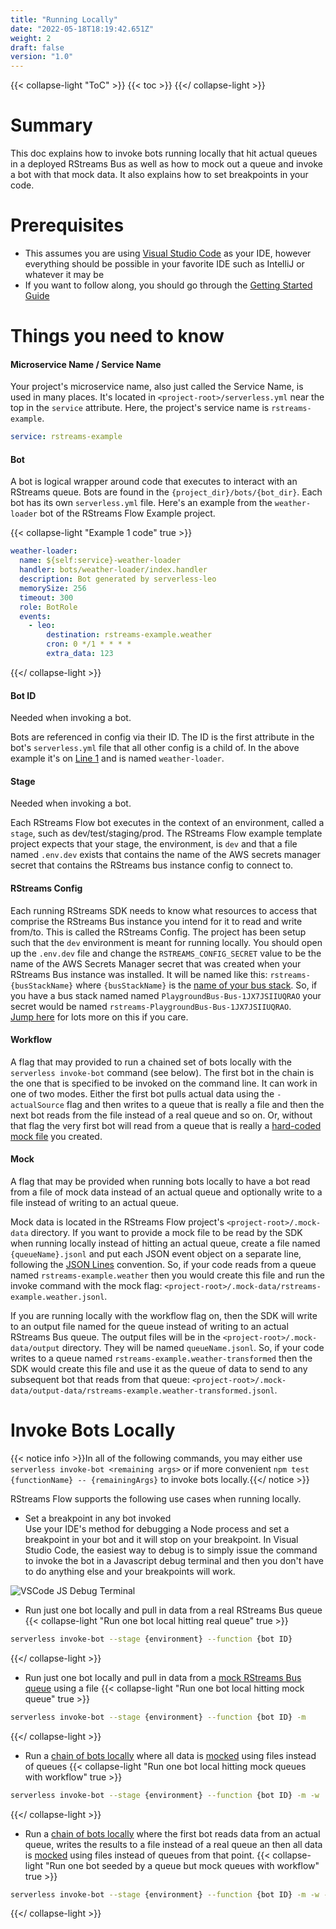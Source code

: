 ```yaml
---
title: "Running Locally"
date: "2022-05-18T18:19:42.651Z"
weight: 2
draft: false
version: "1.0"
---
```


{{< collapse-light "ToC" >}}
{{< toc  >}}
{{</ collapse-light >}}

# Summary
This doc explains how to invoke bots running locally that hit actual queues in a deployed RStreams Bus as well as how to mock out
a queue and invoke a bot with that mock data.  It also explains how to set breakpoints in your code.

# Prerequisites
* This assumes you are using [Visual Studio Code](https://code.visualstudio.com/) as your IDE, however 
everything should be possible in your favorite IDE such as IntelliJ or whatever it may be
* If you want to follow along, you should go through the [Getting Started Guide](../getting-started)


# Things you need to know

#### Microservice Name / Service Name
Your project's microservice name, also just called the Service Name, is used in many places.  It's located in
`<project-root>/serverless.yml` near the top in the `service` attribute. Here, the project's service name is `rstreams-example`.
```yaml
service: rstreams-example
```

#### Bot
A bot is logical wrapper around code that executes to interact with an RStreams queue.  Bots are found in the `{project_dir}/bots/{bot_dir}`.  Each
bot has its own `serverless.yml` file.  Here's an example from the `weather-loader` bot of the RStreams Flow Example project.

{{< collapse-light "Example 1 code" true >}}
```yaml {linenos=inline,anchorlinenos=true,lineanchors=wlserverless}
weather-loader:
  name: ${self:service}-weather-loader
  handler: bots/weather-loader/index.handler
  description: Bot generated by serverless-leo
  memorySize: 256
  timeout: 300
  role: BotRole
  events:
    - leo:
        destination: rstreams-example.weather
        cron: 0 */1 * * * * 
        extra_data: 123
```
{{</ collapse-light >}}

#### Bot ID
Needed when invoking a bot.

Bots are referenced in config via their ID.  The ID is the first attribute in the bot's `serverless.yml` file that all other 
config is a child of.  In the above example it's on [Line 1](#wlserverless-1) and is named `weather-loader`.

#### Stage
Needed when invoking a bot.

Each RStreams Flow bot executes in the context of an environment, called a `stage`, such as dev/test/staging/prod.
The RStreams Flow example template project expects that your stage, the environment, is `dev` and that a file named `.env.dev` exists
that contains the name of the AWS secrets manager secret that contains the RStreams bus instance config to connect to.

#### RStreams Config
Each running RStreams SDK needs to know what resources to access that comprise the RStreams Bus instance you intend for it 
to read and write from/to.  This is called the RStreams Config.  The project has been setup such that the `dev` environment
is meant for running locally.  You should open up the `.env.dev` file and change the `RSTREAMS_CONFIG_SECRET` value to
be the name of the AWS Secrets Manager secret that was created when your RStreams Bus instance was installed.  It will
be named like this: `rstreams-{busStackName}` where `{busStackName}` is the 
[name of your bus stack](../getting-started/#get-bus-stack-name).  So, if you have a bus stack named
named `PlaygroundBus-Bus-1JX7JSIIUQRAO` your secret would be named `rstreams-PlaygroundBus-Bus-1JX7JSIIUQRAO`.  
[Jump here](../../rstreams-bus/getting-started/#how-do-you-access-the-new-rstreams-bus-instance) for lots more on this if you care.

#### Workflow
A flag that may provided to run a chained set of bots locally with the `serverless invoke-bot` command (see below).
The first bot in the chain is the one that is specified to be invoked on the command line.  It can work in one of two modes.
Either the first bot pulls actual data using the `-actualSource` flag and then writes to a queue that is really a file and then the
next bot reads from the file instead of a real queue and so on.  Or, without that flag the very first bot will read from a queue
that is really a [hard-coded mock file](#mock) you created.

#### Mock
A flag that may be provided when running bots locally to have a bot read from a file of mock data instead of an actual queue and
optionally write to a file instead of writing to an actual queue.

Mock data is located in the RStreams Flow project's `<project-root>/.mock-data` directory.
If you want to provide a mock file to be read by the SDK when running locally instead of
hitting an actual queue, create a file named `{queueName}.jsonl` and put each JSON event
object on a separate line, following the [JSON Lines](https://jsonlines.org/) convention.
So, if your code reads from a queue named `rstreams-example.weather` then you would create this
file and run the invoke command with the mock flag: 
`<project-root>/.mock-data/rstreams-example.weather.jsonl`.

If you are running locally with the workflow flag on, then the SDK will write to an output
file named for the queue instead of writing to an actual RStreams Bus queue.  The output
files will be in the `<project-root>/.mock-data/output` directory.  They will be named
`queueName.jsonl`.  So, if your code writes to a queue named 
`rstreams-example.weather-transformed` then the SDK would create this file and use it as the 
queue of data to send to any subsequent bot that reads from that queue:
`<project-root>/.mock-data/output-data/rstreams-example.weather-transformed.jsonl`.

# Invoke Bots Locally

{{< notice info >}}In all of the following commands, you may either use `serverless invoke-bot <remaining args>` or if more convenient
`npm test {functionName} -- {remainingArgs}` to invoke bots locally.{{</ notice >}}

RStreams Flow supports the following use cases when running locally.

* Set a breakpoint in any bot invoked  
Use your IDE's method for debugging a Node process and set a breakpoint in your bot and it will stop on your breakpoint.  In
Visual Studio Code, the easiest way to debug is to simply issue the command to invoke the bot in a Javascript debug terminal and
then you don't have to do anything else and your breakpoints will work.

![VSCode JS Debug Terminal](../images/vscode-js-terminal.png)

* Run just one bot locally and pull in data from a real RStreams Bus queue
{{< collapse-light "Run one bot local hitting real queue" true >}}
```bash
serverless invoke-bot --stage {environment} --function {bot ID}
```
{{</ collapse-light >}}

* Run just one bot locally and pull in data from a [mock RStreams Bus queue](#mock) using a file
{{< collapse-light "Run one bot local hitting mock queue" true >}}
```bash
serverless invoke-bot --stage {environment} --function {bot ID} -m
```
{{</ collapse-light >}}

* Run a [chain of bots locally](#workflow) where all data is [mocked](#mock) using files instead of queues
{{< collapse-light "Run one bot local hitting mock queues with workflow" true >}}
```bash
serverless invoke-bot --stage {environment} --function {bot ID} -m -w
```
{{</ collapse-light >}}

* Run a [chain of bots locally](#workflow) where the first bot reads data from an actual queue, writes the results to a file instead of a real
queue an then all data is [mocked](#mock) using files instead of queues from that point.
{{< collapse-light "Run one bot seeded by a queue but mock queues with workflow" true >}}
```bash
serverless invoke-bot --stage {environment} --function {bot ID} -m -w -actualSource
```
{{</ collapse-light >}}